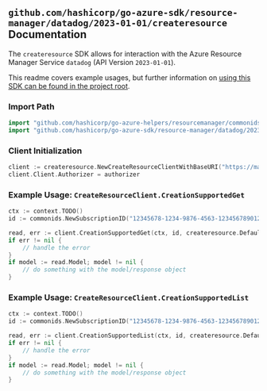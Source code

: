 
## `github.com/hashicorp/go-azure-sdk/resource-manager/datadog/2023-01-01/createresource` Documentation

The `createresource` SDK allows for interaction with the Azure Resource Manager Service `datadog` (API Version `2023-01-01`).

This readme covers example usages, but further information on [using this SDK can be found in the project root](https://github.com/hashicorp/go-azure-sdk/tree/main/docs).

### Import Path

```go
import "github.com/hashicorp/go-azure-helpers/resourcemanager/commonids"
import "github.com/hashicorp/go-azure-sdk/resource-manager/datadog/2023-01-01/createresource"
```


### Client Initialization

```go
client := createresource.NewCreateResourceClientWithBaseURI("https://management.azure.com")
client.Client.Authorizer = authorizer
```


### Example Usage: `CreateResourceClient.CreationSupportedGet`

```go
ctx := context.TODO()
id := commonids.NewSubscriptionID("12345678-1234-9876-4563-123456789012")

read, err := client.CreationSupportedGet(ctx, id, createresource.DefaultCreationSupportedGetOperationOptions())
if err != nil {
	// handle the error
}
if model := read.Model; model != nil {
	// do something with the model/response object
}
```


### Example Usage: `CreateResourceClient.CreationSupportedList`

```go
ctx := context.TODO()
id := commonids.NewSubscriptionID("12345678-1234-9876-4563-123456789012")

read, err := client.CreationSupportedList(ctx, id, createresource.DefaultCreationSupportedListOperationOptions())
if err != nil {
	// handle the error
}
if model := read.Model; model != nil {
	// do something with the model/response object
}
```
